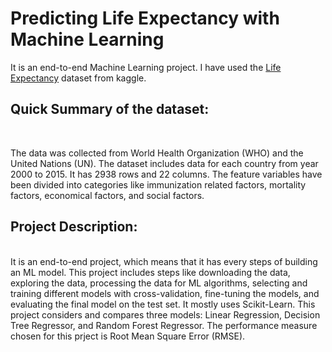 <h1> Predicting Life Expectancy with Machine Learning</h1>

It is an end-to-end Machine Learning project. I have used the [Life Expectancy](https://www.kaggle.com/datasets/kumarajarshi/life-expectancy-who/data) dataset from kaggle.</br>

<h2>Quick Summary of the dataset:</h2> </br>

The data was collected from World Health Organization (WHO) and the United Nations (UN). The dataset includes data for each country from year 2000 to 2015. It has 2938 rows and 22 columns. The feature
variables have been divided into categories like immunization related factors, mortality factors, economical factors, and social factors.</br>

<h2>Project Description:</h2> </br>
It is an end-to-end project, which means that it has every steps of building an ML model. This project includes steps like downloading the data, exploring the data, processing the data for ML algorithms, selecting 
and training different models with cross-validation, fine-tuning the models, and evaluating the final model on the test set. It mostly uses Scikit-Learn. This project considers and compares three models:
Linear Regression, Decision Tree Regressor, and Random Forest Regressor. The performance measure chosen for this prject is Root Mean Square Error (RMSE).
